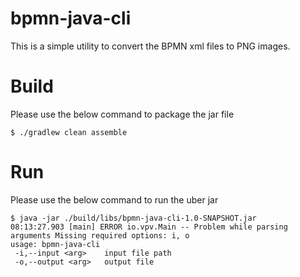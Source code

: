 # bpmn-java-cli
This is a simple utility to convert the BPMN xml files to PNG images.

# Build
Please use the below command to package the jar file

```shell
$ ./gradlew clean assemble
```

# Run

Please use the below command to run the uber jar

```shell
$ java -jar ./build/libs/bpmn-java-cli-1.0-SNAPSHOT.jar
08:13:27.903 [main] ERROR io.vpv.Main -- Problem while parsing arguments Missing required options: i, o
usage: bpmn-java-cli
 -i,--input <arg>    input file path
 -o,--output <arg>   output file
```